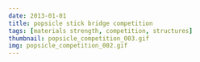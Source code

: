 ```yaml
---
date: 2013-01-01
title: popsicle stick bridge competition
tags: [materials strength, competition, structures]
thumbnail: popsicle_competition_003.gif
img: popsicle_competition_002.gif
---
```

